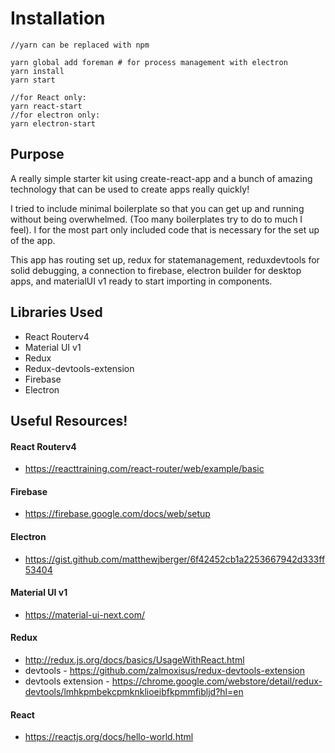 # Installation
```
//yarn can be replaced with npm

yarn global add foreman # for process management with electron
yarn install
yarn start

//for React only:
yarn react-start
//for electron only:
yarn electron-start
```
## Purpose
A really simple starter kit using create-react-app and a bunch of amazing technology that can be used to create apps really quickly!

I tried to include minimal boilerplate so that you can get up and running without being overwhelmed. (Too many boilerplates try to do to much I feel). I for the most part only included code that is necessary for the set up of the app.

This app has routing set up, redux for statemanagement, reduxdevtools for solid debugging, a connection to firebase, electron builder for desktop apps, and materialUI v1 ready to start importing in components.

## Libraries Used
* React Routerv4
* Material UI v1
* Redux
* Redux-devtools-extension
* Firebase
* Electron

## Useful Resources!
#### React Routerv4
* https://reacttraining.com/react-router/web/example/basic

#### Firebase
* https://firebase.google.com/docs/web/setup

#### Electron
* https://gist.github.com/matthewjberger/6f42452cb1a2253667942d333ff53404

#### Material UI v1
* https://material-ui-next.com/

#### Redux
* http://redux.js.org/docs/basics/UsageWithReact.html
* devtools - https://github.com/zalmoxisus/redux-devtools-extension
* devtools extension - https://chrome.google.com/webstore/detail/redux-devtools/lmhkpmbekcpmknklioeibfkpmmfibljd?hl=en

#### React
* https://reactjs.org/docs/hello-world.html
